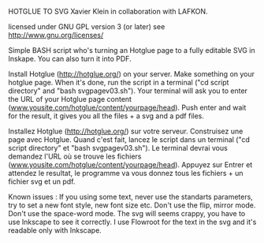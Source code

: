 HOTGLUE TO SVG
Xavier Klein in collaboration with LAFKON.

licensed under GNU GPL version 3 (or later)
see http://www.gnu.org/licenses/

Simple BASH script who's turning an Hotglue page to a fully editable SVG in Inskape. You can also turn it into PDF.

Install Hotglue (http://hotglue.org/) on your server.
Make something on your hotglue page.
When it's done, run the script in a terminal ("cd script directory" and "bash svgpagev03.sh").
Your terminal will ask you to enter the URL of your Hotglue page content (www.yousite.com/hotglue/content/yourpage/head).
Push enter and wait for the result, it gives you all the files + a svg and a pdf files.


Installez Hotglue (http://hotglue.org/) sur votre serveur.
Construisez une page avec Hotglue.
Quand c'est fait, lancez le script dans un terminal ("cd script directory" et "bash svgpagev03.sh").
Le terminal devrai vous demandez l'URL où se trouve les fichiers (www.yousite.com/hotglue/content/yourpage/head).
Appuyez sur Entrer et attendez le resultat, le programme va vous donnez tous les fichiers + un fichier svg et un pdf.


Known issues :
If you using some text, never use the standarts parameters, try to set a new font style, new font size etc.
Don't use the flip, mirror mode.
Don't use the space-word mode.
The svg will seems crappy, you have to use Inkscape to see it correctly. 
I use Flowroot for the text in the svg and it's readable only with Inkscape.
